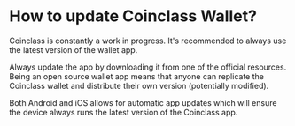 # How to update Coinclass Wallet?

Coinclass is constantly a work in progress. It's recommended to always use the latest version of the wallet app.

Always update the app by downloading it from one of the official resources. Being an open source wallet app means that anyone can replicate the Coinclass wallet and distribute their own version (potentially modified).

Both Android and iOS allows for automatic app updates which will ensure the device always runs the latest version of the Coinclass app.